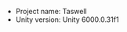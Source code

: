 <!-- UNITY CODE ASSIST INSTRUCTIONS START -->
- Project name: Taswell
- Unity version: Unity 6000.0.31f1
<!-- UNITY CODE ASSIST INSTRUCTIONS END -->